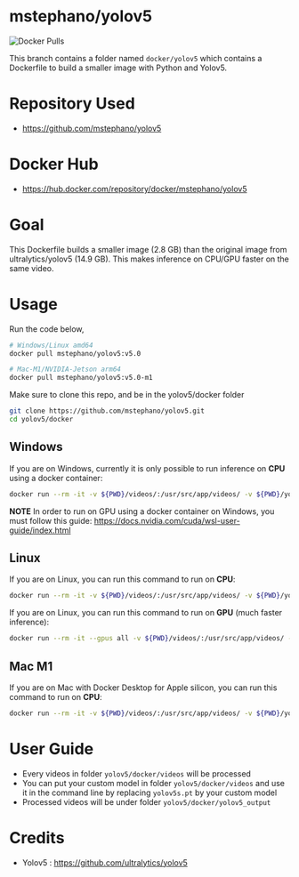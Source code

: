 # mstephano/yolov5

<img alt="Docker Pulls" src="https://img.shields.io/docker/pulls/mstephano/yolov5">

This branch contains a folder named `docker/yolov5` which contains a Dockerfile to build a smaller image with Python and Yolov5.

# Repository Used
- https://github.com/mstephano/yolov5

# Docker Hub
- https://hub.docker.com/repository/docker/mstephano/yolov5

# Goal

This Dockerfile builds a smaller image (2.8 GB) than the original image from ultralytics/yolov5 (14.9 GB). This makes inference on CPU/GPU faster on the same video.

# Usage

Run the code below,

```bash
# Windows/Linux amd64
docker pull mstephano/yolov5:v5.0

# Mac-M1/NVIDIA-Jetson arm64
docker pull mstephano/yolov5:v5.0-m1
```

Make sure to clone this repo, and be in the yolov5/docker folder
```bash
git clone https://github.com/mstephano/yolov5.git
cd yolov5/docker
```

## Windows
If you are on Windows, currently it is only possible to run inference on **CPU** using a docker container:
```bash
docker run --rm -it -v ${PWD}/videos/:/usr/src/app/videos/ -v ${PWD}/yolov5_output/:/usr/src/app/runs/ mstephano/yolov5:v5.0 /bin/bash -c "python detect.py --source ./videos/ --weights ./videos/yolov5s.pt"
```
**NOTE** In order to run on GPU using a docker container on Windows, you must follow this guide: https://docs.nvidia.com/cuda/wsl-user-guide/index.html

## Linux
If you are on Linux, you can run this command to run on **CPU**:
```bash
docker run --rm -it -v ${PWD}/videos/:/usr/src/app/videos/ -v ${PWD}/yolov5_output/:/usr/src/app/runs/ mstephano/yolov5:v5.0 /bin/bash -c "python detect.py --source ./videos/ --weights ./videos/yolov5s.pt"
```

If you are on Linux, you can run this command to run on **GPU** (much faster inference):
```bash
docker run --rm -it --gpus all -v ${PWD}/videos/:/usr/src/app/videos/ -v ${PWD}/yolov5_output/:/usr/src/app/runs/ mstephano/yolov5:v5.0 /bin/bash -c "python detect.py --source ./videos/ --weights ./videos/yolov5s.pt"
```

## Mac M1
If you are on Mac with Docker Desktop for Apple silicon, you can run this command to run on **CPU**:
```bash
docker run --rm -it -v ${PWD}/videos/:/usr/src/app/videos/ -v ${PWD}/yolov5_output/:/usr/src/app/runs/ mstephano/yolov5:v5.0-m1 /bin/bash -c "python detect.py --source ./videos/ --weights ./videos/yolov5s.pt"
```

# User Guide
- Every videos in folder `yolov5/docker/videos` will be processed
- You can put your custom model in folder `yolov5/docker/videos` and use it in the command line by replacing `yolov5s.pt` by your custom model
- Processed videos will be under folder `yolov5/docker/yolov5_output`

# Credits
- Yolov5 : https://github.com/ultralytics/yolov5
